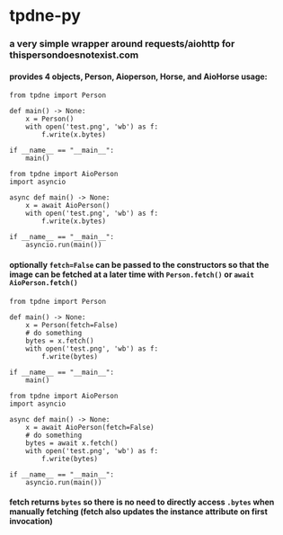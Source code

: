 # tpdne-py
### a very simple wrapper around requests/aiohttp for thispersondoesnotexist.com
#### provides 4 objects, Person, Aioperson, Horse, and AioHorse usage:
```
from tpdne import Person

def main() -> None:
    x = Person()
    with open('test.png', 'wb') as f:
        f.write(x.bytes)

if __name__ == "__main__":
    main()
```

```
from tpdne import AioPerson
import asyncio

async def main() -> None:
    x = await AioPerson()
    with open('test.png', 'wb') as f:
        f.write(x.bytes)

if __name__ == "__main__":
    asyncio.run(main())
```
#### optionally `fetch=False` can be passed to the constructors so that the image can be fetched at a later time with `Person.fetch()` or `await AioPerson.fetch()`

```
from tpdne import Person

def main() -> None:
    x = Person(fetch=False)
    # do something
    bytes = x.fetch()
    with open('test.png', 'wb') as f:
        f.write(bytes)

if __name__ == "__main__":
    main()
```

```
from tpdne import AioPerson
import asyncio

async def main() -> None:
    x = await AioPerson(fetch=False)
    # do something
    bytes = await x.fetch()
    with open('test.png', 'wb') as f:
        f.write(bytes)

if __name__ == "__main__":
    asyncio.run(main())
```
#### fetch returns `bytes` so there is no need to directly access `.bytes` when manually fetching (fetch also updates the instance attribute on first invocation)
